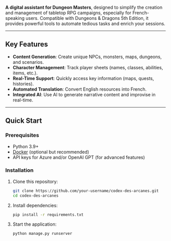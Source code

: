 **A digital assistant for Dungeon Masters**, designed to simplify the creation and management of tabletop RPG campaigns, especially for French-speaking users. Compatible with Dungeons & Dragons 5th Edition, it provides powerful tools to automate tedious tasks and enrich your sessions.

---

## Key Features
- **Content Generation**: Create unique NPCs, monsters, maps, dungeons, and scenarios.
- **Character Management**: Track player sheets (names, classes, abilities, items, etc.).
- **Real-Time Support**: Quickly access key information (maps, quests, histories).
- **Automated Translation**: Convert English resources into French.
- **Integrated AI**: Use AI to generate narrative content and improvise in real-time.

---

## Quick Start

### **Prerequisites**
- Python 3.9+
- [Docker](https://www.docker.com/) (optional but recommended)
- API keys for Azure and/or OpenAI GPT (for advanced features)

### **Installation**
1. Clone this repository:
   ```bash
   git clone https://github.com/your-username/codex-des-arcanes.git
   cd codex-des-arcanes
   ```
2. Install dependencies:
   ```bash
   pip install -r requirements.txt
   ```
3. Start the application:
   ```bash
   python manage.py runserver
   ```
